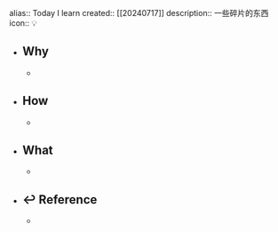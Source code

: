 alias:: Today I learn
created:: [[20240717]]
description:: 一些碎片的东西
icon:: 💡

- ## Why
  -
- ## How
  -
- ## What
  -
- ## ↩ Reference
  -